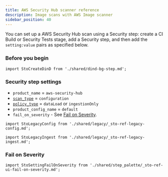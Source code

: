 ```yaml
---
title: AWS Security Hub scanner reference
description: Image scans with AWS Image scanner
sidebar_position: 40
---
```


You can set up a AWS Security Hub scan using a Security step: create a CI Build or Security Tests stage, add a Security step, and then add the `setting:value` pairs as specified below.


### Before you begin

```mdx-code-block
import StoCreateDinD from './shared/dind-bg-step.md';
```

<StoCreateDinD />


### Security step settings


<!-- SECURITY STEP CONFIG DBOX --------------------------------------------------------------------------- -->

<!--  

```mdx-code-block
import StoSecurityStepConfig from './shared/legacy/_sto-ref-security-step-config.md';
```

<StoSecurityStepConfig />

-->

* `product_name` = `aws-security-hub`
* [`scan_type`](/docs/security-testing-orchestration/sto-techref-category/security-step-settings-reference#scanner-categories) = `configuration`
* [`policy_type`](/docs/security-testing-orchestration/sto-techref-category/security-step-settings-reference#data-ingestion-methods) = `dataLoad` or `ingestionOnly`
* `product_config_name` =  `default`
* `fail_on_severity` - See [Fail on Severity](#fail-on-severity).

```mdx-code-block
import StoLegacyConfig from './shared/legacy/_sto-ref-legacy-config.md';
```

<StoLegacyConfig  />

```mdx-code-block
import StoLegacyIngest from './shared/legacy/_sto-ref-legacy-ingest.md';
```

<StoLegacyIngest />

  
### Fail on Severity

```mdx-code-block
import StoSettingFailOnSeverity from './shared/step_palette/_sto-ref-ui-fail-on-severity.md';
```
<StoSettingFailOnSeverity />




<!-- INSTANCES  --------------------------------------------------------------------------- -->